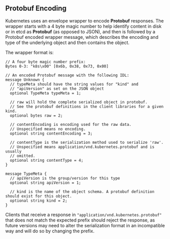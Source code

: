 ## Protobuf Encoding

Kubernetes uses an envelope wrapper to encode **Protobuf** responses. The
wrapper starts with a 4 byte magic number to help identify content in disk or
in etcd as **Protobuf** (as opposed to JSON), and then is followed by a
Protobuf encoded wrapper message, which describes the encoding and type of the
underlying object and then contains the object.

The wrapper format is:

```
// A four byte magic number prefix:
Bytes 0-3: "k8s\x00" [0x6b, 0x38, 0x73, 0x00]

// An encoded Protobuf message with the following IDL:
message Unknown {
  // typeMeta should have the string values for "kind" and
  // "apiVersion" as set on the JSON object
  optional TypeMeta typeMeta = 1;

  // raw will hold the complete serialized object in protobuf.
  // See the protobuf definitions in the client libraries for a given kind.
  optional bytes raw = 2;

  // contentEncoding is encoding used for the raw data.
  // Unspecified means no encoding.
  optional string contentEncoding = 3;

  // contentType is the serialization method used to serialize 'raw'.
  // Unspecified means application/vnd.kubernetes.protobuf and is usually
  // omitted.
  optional string contentType = 4;
}

message TypeMeta {
  // apiVersion is the group/version for this type
  optional string apiVersion = 1;

  // kind is the name of the object schema. A protobuf definition should exist for this object.
  optional string kind = 2;
}
```

Clients that receive a response in `"application/vnd.kubernetes.protobuf"` that
does not match the expected prefix should reject the response, as future
versions may need to alter the serialization format in an incompatible way and
will do so by changing the prefix.

